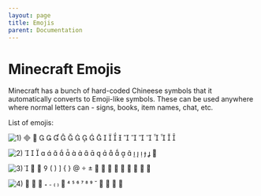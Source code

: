 ```yaml
---
layout: page
title: Emojis
parent: Documentation
---
```


# Minecraft Emojis

Minecraft has a bunch of hard-coded Chineese symbols that it automatically converts to Emoji-like symbols.
These can be used anywhere where normal letters can - signs, books, item names, chat, etc. 

List of emojis:

![1)](https://gyazo.com/8fd3fbcd4ece5002aa02679a1da12756)
 
























![2)](https://gyazo.com/bc50baca6745380d889ea6d476cb8892)

























![3)](https://gyazo.com/af3dd222bc88fef803e9b09b7cf365d4)























![4)](https://gyazo.com/d16fa894f451222e5380c7c787671e28)



















